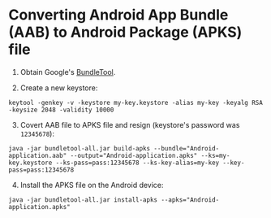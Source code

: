 # Converting Android App Bundle (AAB) to Android Package (APKS) file

1. Obtain Google's [BundleTool](https://github.com/google/bundletool).

2. Create a new keystore:
```
keytool -genkey -v -keystore my-key.keystore -alias my-key -keyalg RSA -keysize 2048 -validity 10000
```

3. Covert AAB file to APKS file and resign (keystore's password was `12345678`):
```
java -jar bundletool-all.jar build-apks --bundle="Android-application.aab" --output="Android-application.apks" --ks=my-key.keystore --ks-pass=pass:12345678 --ks-key-alias=my-key --key-pass=pass:12345678
```

4. Install the APKS file on the Android device:
```
java -jar bundletool-all.jar install-apks --apks="Android-application.apks"
```
